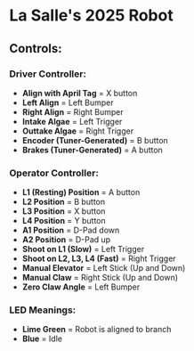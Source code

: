 # La Salle's 2025 Robot

## Controls:

### Driver Controller:

- **Align with April Tag** = X button
- **Left Align** = Left Bumper
- **Right Align** = Right Bumper
- **Intake Algae** = Left Trigger
- **Outtake Algae** = Right Trigger
- **Encoder (Tuner-Generated)** = B button
- **Brakes (Tuner-Generated)** = A button

### Operator Controller:

- **L1 (Resting) Position** = A button
- **L2 Position** = B button
- **L3 Position** = X button
- **L4 Position** = Y button
- **A1 Position** = D-Pad down
- **A2 Position** = D-Pad up
- **Shoot on L1 (Slow)** = Left Trigger
- **Shoot on L2, L3, L4 (Fast)** = Right Trigger
- **Manual Elevator** = Left Stick (Up and Down)
- **Manual Claw** = Right Stick (Up and Down)
- **Zero Claw Angle** = Left Bumper

### LED Meanings:

- **Lime Green** = Robot is aligned to branch
- **Blue** = Idle
